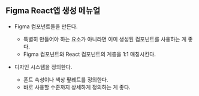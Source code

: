 ## Figma React앱 생성 메뉴얼

- Figma 컴포넌트들을 만든다.

  - 특별히 만들어야 하는 요소가 아니라면 이미 생성된 컴포넌트를 사용하는 게 좋다.
  - Figma 컴포넌트와 React 컴포넌트의 계층을 1:1 매칭시킨다.

- 디자인 시스템을 정의한다.
  - 폰트 속성이나 색상 팦레트를 정의한다.
  - 바로 사용할 수준까지 상세하게 정의하는 게 좋다.
